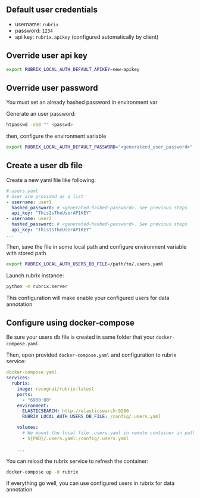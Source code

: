 ## Default user credentials

- username: `rubrix`
- password: `1234`
- api key: `rubrix.apikey` (configured automatically by client)


## Override user api key

````bash
export RUBRIX_LOCAL_AUTH_DEFAULT_APIKEY=new-apikey
````

## Override user password

You must set an already hashed password in environment var

Generate an user password:

````bash
htpasswd -nbB "" <passwd>
````

then, configure the environment variable

```bash
export RUBRIX_LOCAL_AUTH_DEFAULT_PASSWORD="<generateed_user_password>"
```

## Create a user db file

Create a new yaml file like following:

```yaml
#.users.yaml
# User are provided as a list
- username: user1
  hashed_password: # <generated-hashed-password>. See previous steps
  api_key: "ThisIsTheUserAPIKEY"
- username: user2
  hashed_password: # <generated-hashed-password>. See previous steps
  api_key: "ThisIsTheUserAPIKEY"
...
```

Then, save the file in some local path and configure environment variable with stored path
```bash
export RUBRIX_LOCAL_AUTH_USERS_DB_FILE=/path/to/.users.yaml
```

Launch rubrix instance:
```bash
python -m rubrix.server
```
This configuration will make enable your configured users for data annotation


## Configure using docker-compose

Be sure your users db file is created in same folder that your `docker-compose.yaml`.

Then, open provided `docker-compose.yaml` and configuration to rubrix service:
````yaml
docker-compose.yaml
services:
  rubrix:
    image: recognai/rubrix:latest
    ports:
      - "6900:80"
    environment:
      ELASTICSEARCH: http://elasticsearch:9200
      RUBRIX_LOCAL_AUTH_USERS_DB_FILE: /config/.users.yaml

    volumes:
      # We mount the local file .users.yaml in remote container in path /config/.users.yaml
      - ${PWD}/.users.yaml:/config/.users.yaml
      
    ...
````
You can reload the rubrix service to refresh the container:

````bash
docker-compose up -d rubrix
````

If everything go well, you can use configured users in rubrix for data annotation